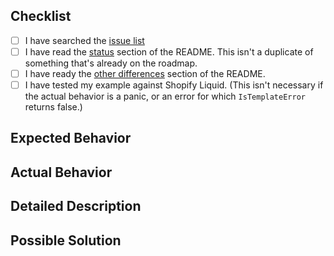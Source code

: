 ## Checklist

- [ ] I have searched the [issue list](https://github.com/osteele/liquid/issues)
- [ ] I have read the [status](https://github.com/osteele/gojekyll#status) section of the README. This isn't a duplicate of something that's already on the roadmap.
- [ ] I  have ready the [other differences](https://github.com/osteele/gojekyll#status) section of the README.
- [ ] I have tested my example against Shopify Liquid. (This isn't necessary if the actual behavior is a panic, or an error for which `IsTemplateError` returns false.)

## Expected Behavior

## Actual Behavior

## Detailed Description

## Possible Solution
